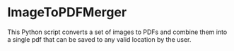 # ImageToPDFMerger
This Python script converts a set of images to PDFs and combine them into a single pdf that can be saved to any valid location by the user.
